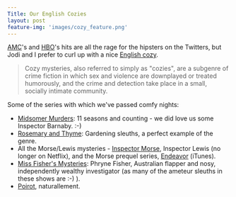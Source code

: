 ```yaml
---
Title: Our English Cozies
layout: post
feature-img: 'images/cozy_feature.png'
---
```


[AMC](http://www.amctv.com/shows/the-walking-dead)'s and [HBO](http://www.hbo.com/game-of-thrones#/)'s hits are all the rage for the hipsters on the Twitters, but Jodi and I prefer to curl up with a nice [English cozy](http://en.wikipedia.org/wiki/Cozy_mystery).

> Cozy mysteries, also referred to simply as "cozies", are a subgenre of crime fiction in which sex and violence are downplayed or treated humorously, and the crime and detection take place in a small, socially intimate community.

Some of the series with which we've passed comfy nights:

* [Midsomer Murders](http://www.netflix.com/WiMovie/70187727): 11 seasons and counting - we did love us some Inspector Barnaby. :-)
* [Rosemary and Thyme](http://www.netflix.com/WiMovie/70157272): Gardening sleuths, a perfect example of the genre. 
* All the Morse/Lewis mysteries - [Inspector Morse](http://www.netflix.com/WiMovie/70224749), Inspector Lewis (no longer on Netflix), and the Morse prequel series, [Endeavor](https://itunes.apple.com/us/tv-season/endeavour/id532210434) (iTunes).
* [Miss Fisher's Mysteries](http://www.netflix.com/WiMovie/70259338): Phryne Fisher, Australian flapper and nosy, independently wealthy investigator (as many of the ameteur sleuths in these shows are :-) ).
* [Poirot](http://www.netflix.com/WiMovie/70208060), naturallement.
